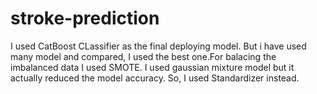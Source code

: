 # stroke-prediction

I used CatBoost CLassifier as the final deploying model. But i have used many model and compared, I used the best one.For balacing the imbalanced data I used SMOTE. I used gaussian mixture model but it actually reduced the model accuracy. So, I used Standardizer instead. 
